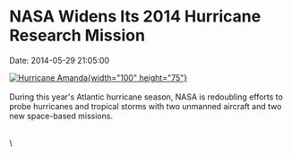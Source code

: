 NASA Widens Its 2014 Hurricane Research Mission
===============================================

Date: 2014-05-29 21:05:00

[![Hurricane
Amanda](http://www.jpl.nasa.gov/images/earth/hurricane/20140529/hurracane20140529-226.jpg){width="100"
height="75"}](http://www.jpl.nasa.gov/news/news.php?release=2014-167&rn=news.xml&rst=4161)\
\
During this year\'s Atlantic hurricane season, NASA is redoubling
efforts to probe hurricanes and tropical storms with two unmanned
aircraft and two new space-based missions.

\
\
